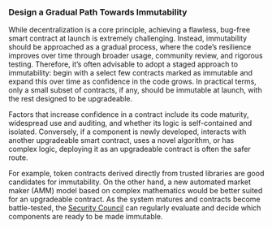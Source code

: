 ### Design a Gradual Path Towards Immutability

While decentralization is a core principle, achieving a flawless, bug-free smart contract at launch is extremely challenging. Instead, immutability should be approached as a gradual process, where the code’s resilience improves over time through broader usage, community review, and rigorous testing. Therefore, it’s often advisable to adopt a staged approach to immutability: begin with a select few contracts marked as immutable and expand this over time as confidence in the code grows. In practical terms, only a small subset of contracts, if any, should be immutable at launch, with the rest designed to be upgradeable.

Factors that increase confidence in a contract include its code maturity, widespread use and auditing, and whether its logic is self-contained and isolated. Conversely, if a component is newly developed, interacts with another upgradeable smart contract, uses a novel algorithm, or has complex logic, deploying it as an upgradeable contract is often the safer route.

For example, token contracts derived directly from trusted libraries are good candidates for immutability. On the other hand, a new automated market maker (AMM) model based on complex mathematics would be better suited for an upgradeable contract. As the system matures and contracts become battle-tested, the [Security Council](./security-council.md) can regularly evaluate and decide which components are ready to be made immutable.